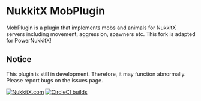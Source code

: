 # NukkitX MobPlugin
MobPlugin is a plugin that implements mobs and animals for NukkitX servers including movement, aggression, spawners etc.
This fork is adapted for PowerNukkitX!
## Notice
This plugin is still in development. Therefore, it may function abnormally. Please report bugs on the issues page.

[![NukkitX.com](https://img.shields.io/badge/MobPlugin-Download-brightgreen.svg)](https://cloudburstmc.org/resources/mobplugin.3/)
[![CircleCI builds](https://img.shields.io/circleci/project/github/Nukkit-coders/MobPlugin.svg)](https://circleci.com/gh/Nukkit-coders/MobPlugin)
